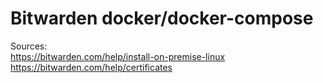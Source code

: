 # Bitwarden docker/docker-compose

Sources: \
https://bitwarden.com/help/install-on-premise-linux \
https://bitwarden.com/help/certificates

